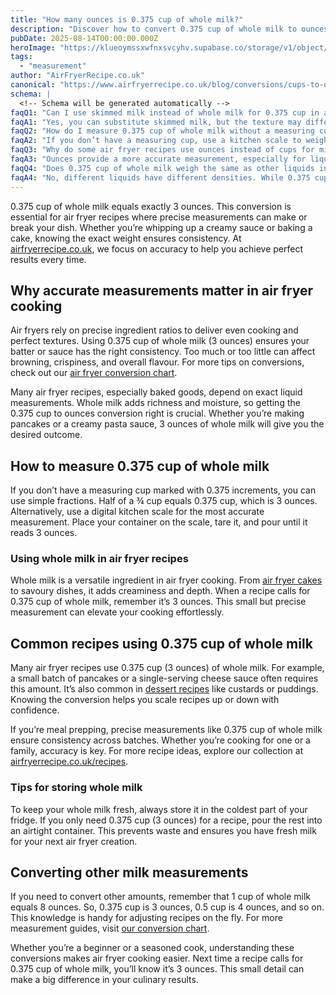 ```yaml
---
title: "How many ounces is 0.375 cup of whole milk?"
description: "Discover how to convert 0.375 cup of whole milk to ounces for perfect air fryer recipes every time. Get the exact measurement now!"
pubDate: 2025-08-14T00:00:00.000Z
heroImage: "https://klueoymssxwfnxsvcyhv.supabase.co/storage/v1/object/public/Shmucket/how-many-ounces-is-0-375-cup-of-whole-milk.webp"
tags:
  - "measurement"
author: "AirFryerRecipe.co.uk"
canonical: "https://www.airfryerrecipe.co.uk/blog/conversions/cups-to-ounces/how-many-ounces-is-0-375-cup-of-whole-milk"
schema: |
  <!-- Schema will be generated automatically -->
faqQ1: "Can I use skimmed milk instead of whole milk for 0.375 cup in air fryer recipes?"
faqA1: "Yes, you can substitute skimmed milk, but the texture may differ slightly. Whole milk adds richness due to its higher fat content, so your dish might be less creamy. For 0.375 cup (3 ounces), the volume remains the same, but the outcome could vary in recipes like sauces or baked goods."
faqQ2: "How do I measure 0.375 cup of whole milk without a measuring cup?"
faqA2: "If you don’t have a measuring cup, use a kitchen scale to weigh out 3 ounces of whole milk. Alternatively, 0.375 cup is half of a ¾ cup measure. You can also use tablespoons—0.375 cup equals 6 tablespoons, which is easier to measure with standard spoons."
faqQ3: "Why do some air fryer recipes use ounces instead of cups for milk?"
faqA3: "Ounces provide a more accurate measurement, especially for liquids like whole milk. Air fryer cooking often requires precision to ensure even heating and proper texture. Using weight (ounces) eliminates variability caused by how the milk is poured or settled in a measuring cup."
faqQ4: "Does 0.375 cup of whole milk weigh the same as other liquids in the air fryer?"
faqA4: "No, different liquids have different densities. While 0.375 cup of whole milk weighs 3 ounces, water or oil would weigh slightly different amounts. Always check specific conversions for each ingredient to ensure accuracy in your air fryer recipes."
---
```

<p>0.375 cup of whole milk equals exactly 3 ounces. This conversion is essential for air fryer recipes where precise measurements can make or break your dish. Whether you’re whipping up a creamy sauce or baking a cake, knowing the exact weight ensures consistency. At <a href=https://www.airfryerrecipe.co.uk/>airfryerrecipe.co.uk</a>, we focus on accuracy to help you achieve perfect results every time.</p>

<h2>Why accurate measurements matter in air fryer cooking</h2>
<p>Air fryers rely on precise ingredient ratios to deliver even cooking and perfect textures. Using 0.375 cup of whole milk (3 ounces) ensures your batter or sauce has the right consistency. Too much or too little can affect browning, crispiness, and overall flavour. For more tips on conversions, check out our <a href=https://www.airfryerrecipe.co.uk/air-fryer-conversion-chart>air fryer conversion chart</a>.</p>

<p>Many air fryer recipes, especially baked goods, depend on exact liquid measurements. Whole milk adds richness and moisture, so getting the 0.375 cup to ounces conversion right is crucial. Whether you’re making pancakes or a creamy pasta sauce, 3 ounces of whole milk will give you the desired outcome.</p>

<h2>How to measure 0.375 cup of whole milk</h2>
<p>If you don’t have a measuring cup marked with 0.375 increments, you can use simple fractions. Half of a ¾ cup equals 0.375 cup, which is 3 ounces. Alternatively, use a digital kitchen scale for the most accurate measurement. Place your container on the scale, tare it, and pour until it reads 3 ounces.</p>

<h3>Using whole milk in air fryer recipes</h3>
<p>Whole milk is a versatile ingredient in air fryer cooking. From <a href=https://www.airfryerrecipe.co.uk/recipe-category/cakes>air fryer cakes</a> to savoury dishes, it adds creaminess and depth. When a recipe calls for 0.375 cup of whole milk, remember it’s 3 ounces. This small but precise measurement can elevate your cooking effortlessly.</p>

<h2>Common recipes using 0.375 cup of whole milk</h2>
<p>Many air fryer recipes use 0.375 cup (3 ounces) of whole milk. For example, a small batch of pancakes or a single-serving cheese sauce often requires this amount. It’s also common in <a href=https://www.airfryerrecipe.co.uk/recipe-category/dessert>dessert recipes</a> like custards or puddings. Knowing the conversion helps you scale recipes up or down with confidence.</p>

<p>If you’re meal prepping, precise measurements like 0.375 cup of whole milk ensure consistency across batches. Whether you’re cooking for one or a family, accuracy is key. For more recipe ideas, explore our collection at <a href=https://www.airfryerrecipe.co.uk/recipes>airfryerrecipe.co.uk/recipes</a>.</p>

<h3>Tips for storing whole milk</h3>
<p>To keep your whole milk fresh, always store it in the coldest part of your fridge. If you only need 0.375 cup (3 ounces) for a recipe, pour the rest into an airtight container. This prevents waste and ensures you have fresh milk for your next air fryer creation.</p>

<h2>Converting other milk measurements</h2>
<p>If you need to convert other amounts, remember that 1 cup of whole milk equals 8 ounces. So, 0.375 cup is 3 ounces, 0.5 cup is 4 ounces, and so on. This knowledge is handy for adjusting recipes on the fly. For more measurement guides, visit <a href=https://www.airfryerrecipe.co.uk/air-fryer-conversion-chart>our conversion chart</a>.</p>

<p>Whether you’re a beginner or a seasoned cook, understanding these conversions makes air fryer cooking easier. Next time a recipe calls for 0.375 cup of whole milk, you’ll know it’s 3 ounces. This small detail can make a big difference in your culinary results.</p>
